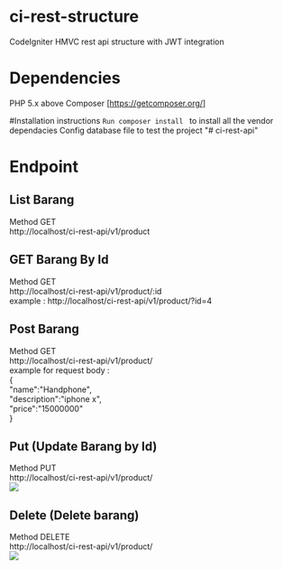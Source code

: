 # ci-rest-structure
CodeIgniter HMVC rest api structure with JWT integration

# Dependencies
PHP 5.x above
Composer [https://getcomposer.org/]

#Installation instructions
```Run composer install ``` to install all the vendor dependacies
Config database file to test the project
"# ci-rest-api" 

# Endpoint

## List Barang
Method GET <br />
http://localhost/ci-rest-api/v1/product

## GET Barang By Id
Method GET <br />
http://localhost/ci-rest-api/v1/product/:id <br />
example : http://localhost/ci-rest-api/v1/product/?id=4

## Post Barang
Method GET <br />
http://localhost/ci-rest-api/v1/product/ <br />
example for request body : <br/>
{<br/>
	"name":"Handphone",<br/>
	"description":"iphone x",<br/>
	"price":"15000000"<br/>
}

## Put (Update Barang by Id)
Method PUT <br />
http://localhost/ci-rest-api/v1/product/ <br />
<img src="docs/put_method.png" />

## Delete (Delete barang)
Method DELETE <br />
http://localhost/ci-rest-api/v1/product/ <br />
<img src="docs/delete_method.png" />






